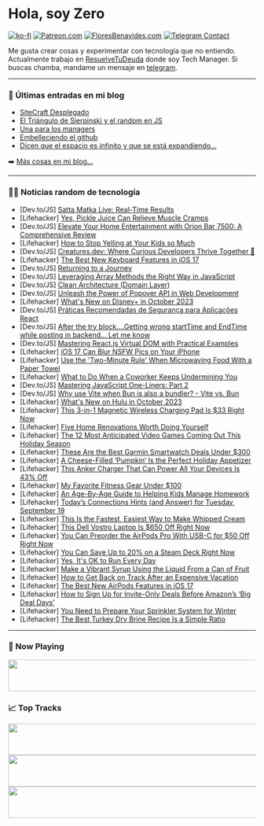 # Hola, soy Zero

[![ko-fi](https://ko-fi.com/img/githubbutton_sm.svg)](https://ko-fi.com/J3J4N0LUK)
[![Patreon.com](https://img.shields.io/endpoint.svg?url=https%3A%2F%2Fshieldsio-patreon.vercel.app%2Fapi%3Fusername%3Dzerodragon%26type%3Dpatrons&style=for-the-badge)](https://patreon.com/zerodragon)
[![FloresBenavides.com](https://img.shields.io/website?down_message=oops&label=MiBlog&style=for-the-badge&up_message=online&url=https%3A%2F%2Ffloresbenavides.com)](https://floresbenavides.com)
[![Telegram Contact](https://img.shields.io/badge/escr%C3%ADbeme-ZeroDragon-%2326A5E4?style=for-the-badge&logo=telegram)](https://t.me/zerodragon)

Me gusta crear cosas y experimentar con tecnología que no entiendo.
Actualmente trabajo en [ResuelveTuDeuda](http://github.com/resuelve) donde soy Tech Manager.
Si buscas chamba, mandame un mensaje en [telegram](https://t.me/zerodragon).

---

### 📕 Últimas entradas en mi blog
<!-- BLOG-POST-LIST:START -->
- [SiteCraft Desplegado](https://floresbenavides.com/sitecraft-desplegado/)
- [El Triángulo de Sierpinski y el random en JS](https://floresbenavides.com/el-triangulo-de-sierpinski-y-el-random-en-js/)
- [Una para los managers](https://floresbenavides.com/una-para-los-managers/)
- [Embelleciendo el github](https://floresbenavides.com/embelleciendo-el-github/)
- [Dicen que el espacio es infinito y que se está expandiendo…](https://floresbenavides.com/dicen-que-el-espacio-es-infinito-y-que-se-esta-expandiendo/)
<!-- BLOG-POST-LIST:END -->

➡️ [Más cosas en mi blog...](https://floresbenavides.com)

---

### 👨‍💻 Noticias random de tecnología
<!-- TECH-POSTS:START -->
- [Dev.to/JS] [Satta Matka Live: Real-Time Results](https://dev.to/snowibev/satta-matka-live-real-time-results-2e1b)
- [Lifehacker] [Yes, Pickle Juice Can Relieve Muscle Cramps](https://lifehacker.com/pickle-juice-help-with-muscle-cramps-1850851267)
- [Dev.to/JS] [Elevate Your Home Entertainment with Orion Bar 7500: A Comprehensive Review](https://dev.to/veerpalsingh90/elevate-your-home-entertainment-with-orion-bar-7500-a-comprehensive-review-k37)
- [Lifehacker] [How to Stop Yelling at Your Kids so Much](https://lifehacker.com/how-to-stop-yelling-at-your-kids-so-much-1850851762)
- [Dev.to/JS] [Creatures.dev: Where Curious Developers Thrive Together 🐙](https://dev.to/ivana1991/creaturesdev-where-curious-developers-thrive-together-3neb)
- [Lifehacker] [The Best New Keyboard Features in iOS 17](https://lifehacker.com/the-best-new-keyboard-features-in-ios-17-1850852783)
- [Dev.to/JS] [Returning to a Journey](https://dev.to/hroney/returning-to-a-journey-238d)
- [Dev.to/JS] [Leveraging Array Methods the Right Way in JavaScript](https://dev.to/salmandotweb/leveraging-array-methods-the-right-way-in-javascript-4g04)
- [Dev.to/JS] [Clean Architecture &lpar;Domain Layer&rpar;](https://dev.to/julianlasso/clean-architecture-domain-layer-3bdd)
- [Dev.to/JS] [Unleash the Power of Popover API in Web Development](https://dev.to/usulpro/unleash-the-power-of-popover-api-in-web-development-2jaa)
- [Lifehacker] [What&#39;s New on Disney+ in October 2023](https://lifehacker.com/whats-new-on-disney-in-october-2023-1850851532)
- [Dev.to/JS] [Práticas Recomendadas de Segurança para Aplicações React](https://dev.to/jhonyaraujooficial/praticas-recomendadas-de-seguranca-para-aplicacoes-react-1l6b)
- [Dev.to/JS] [After the try block....Getting wrong startTime and EndTime while posting in backend... Let me know](https://dev.to/gokulsarvesh/after-the-try-blockgetting-wrong-starttime-and-endtime-while-posting-in-backend-let-me-know-52dg)
- [Dev.to/JS] [Mastering React.js Virtual DOM with Practical Examples](https://dev.to/anii1429/mastering-reactjs-virtual-dom-with-practical-examples-4mhf)
- [Lifehacker] [iOS 17 Can Blur NSFW Pics on Your iPhone](https://lifehacker.com/ios-17-can-blur-nsfw-pics-on-your-iphone-1850852496)
- [Lifehacker] [Use the &#39;Two-Minute Rule&#39; When Microwaving Food With a Paper Towel](https://lifehacker.com/use-the-two-minute-rule-when-microwaving-food-with-a-pa-1850846443)
- [Lifehacker] [What to Do When a Coworker Keeps Undermining You](https://lifehacker.com/what-to-do-when-a-coworker-keeps-undermining-you-1850852016)
- [Dev.to/JS] [Mastering JavaScript One-Liners: Part 2](https://dev.to/coderj001/mastering-javascript-one-liners-part-2-2g7g)
- [Dev.to/JS] [Why use Vite when Bun is also a bundler? - Vite vs. Bun](https://dev.to/this-is-learning/why-use-vite-when-bun-is-also-a-bundler-vite-vs-bun-2723)
- [Lifehacker] [What&#39;s New on Hulu in October 2023](https://lifehacker.com/new-on-hulu-october-2023-1850851012)
- [Lifehacker] [This 3-in-1 Magnetic Wireless Charging Pad Is $33 Right Now](https://lifehacker.com/this-3-in-1-magnetic-wireless-charging-pad-is-33-right-1850842636)
- [Lifehacker] [Five Home Renovations Worth Doing Yourself](https://lifehacker.com/home-renovations-worth-doing-yourself-1850851448)
- [Lifehacker] [The 12 Most Anticipated Video Games Coming Out This Holiday Season](https://lifehacker.com/most-anticipated-video-games-coming-out-holidays-1850851453)
- [Lifehacker] [These Are the Best Garmin Smartwatch Deals Under $300](https://lifehacker.com/these-are-the-best-garmin-smartwatch-deals-under-300-1850850955)
- [Lifehacker] [A Cheese-Filled ‘Pumpkin’ Is the Perfect Holiday Appetizer](https://lifehacker.com/a-cheese-filled-pumpkin-is-the-perfect-holiday-appeti-1849781033)
- [Lifehacker] [This Anker Charger That Can Power All Your Devices Is 43% Off](https://lifehacker.com/this-anker-charger-that-can-power-all-your-devices-is-4-1850850523)
- [Lifehacker] [My Favorite Fitness Gear Under $100](https://lifehacker.com/my-favorite-fitness-gear-under-100-1850850932)
- [Lifehacker] [An Age-By-Age Guide to Helping Kids Manage Homework](https://lifehacker.com/an-age-by-age-guide-to-helping-kids-manage-homework-1850849992)
- [Lifehacker] [Today’s Connections Hints &lpar;and Answer&rpar; for Tuesday, September 19](https://lifehacker.com/connections-answer-today-september-19-2023-1850848448)
- [Lifehacker] [This Is the Fastest, Easiest Way to Make Whipped Cream](https://lifehacker.com/this-is-the-fastest-easiest-way-to-make-whipped-cream-1850850409)
- [Lifehacker] [This Dell Vostro Laptop Is $650 Off Right Now](https://lifehacker.com/this-dell-vostro-laptop-is-650-off-right-now-1850850485)
- [Lifehacker] [You Can Preorder the AirPods Pro With USB-C for $50 Off Right Now](https://lifehacker.com/you-can-preorder-the-airpods-pro-with-usb-c-for-50-off-1850850041)
- [Lifehacker] [You Can Save Up to 20% on a Steam Deck Right Now](https://lifehacker.com/steam-deck-deals-september-2023-1850849982)
- [Lifehacker] [Yes, It&#39;s OK to Run Every Day](https://lifehacker.com/is-it-okay-to-run-every-day-1835283015)
- [Lifehacker] [Make a Vibrant Syrup Using the Liquid From a Can of Fruit](https://lifehacker.com/make-a-vibrant-syrup-using-the-liquid-from-a-can-of-fru-1850850394)
- [Lifehacker] [How to Get Back on Track After an Expensive Vacation](https://lifehacker.com/how-to-get-back-on-track-after-an-expensive-vacation-1850849943)
- [Lifehacker] [The Best New AirPods Features in iOS 17](https://lifehacker.com/the-best-new-features-coming-to-your-airpods-1850510364)
- [Lifehacker] [How to Sign Up for Invite-Only Deals Before Amazon’s ‘Big Deal Days’](https://lifehacker.com/how-to-sign-up-for-invite-only-deals-before-amazon-s-b-1850849915)
- [Lifehacker] [You Need to Prepare Your Sprinkler System for Winter](https://lifehacker.com/winterize-your-sprinkler-system-1850849900)
- [Lifehacker] [The Best Turkey Dry Brine Recipe Is a Simple Ratio](https://lifehacker.com/this-is-how-much-salt-you-need-to-dry-brine-a-turkey-1849770121)<!-- TECH-POSTS:END -->

---

### 🎵 Now Playing
<a href="https://spotify-now-playing-dun.vercel.app/now-playing?open"><img src="https://spotify-now-playing-dun.vercel.app/now-playing" width="540" height="64"></a>

### 📈 Top Tracks
<a href="https://spotify-now-playing-dun.vercel.app/top-tracks?i=1&open"><img src="https://spotify-now-playing-dun.vercel.app/top-tracks?i=1" width="540" height="64"></a>
<a href="https://spotify-now-playing-dun.vercel.app/top-tracks?i=2&open"><img src="https://spotify-now-playing-dun.vercel.app/top-tracks?i=2" width="540" height="64"></a>
<a href="https://spotify-now-playing-dun.vercel.app/top-tracks?i=3&open"><img src="https://spotify-now-playing-dun.vercel.app/top-tracks?i=3" width="540" height="64"></a>
